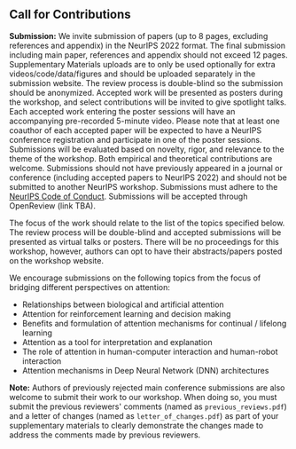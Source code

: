 ## Call for Contributions
<a id="calls"></a>

**Submission:** We invite submission of papers (up to 8 pages, excluding references and appendix) in the NeurIPS 2022 format. The final submission including main paper, references and appendix should not exceed 12 pages. Supplementary Materials uploads are to only be used optionally for extra videos/code/data/figures and should be uploaded separately in the submission website. The review process is double-blind so the submission should be anonymized. Accepted work will be presented as posters during the workshop, and select contributions will be invited to give spotlight talks. Each accepted work entering the poster sessions will have an accompanying pre-recorded 5-minute video. Please note that at least one coauthor of each accepted paper will be expected to have a NeurIPS conference registration and participate in one of the poster sessions.  Submissions will be evaluated based on novelty, rigor, and relevance to the theme of the workshop. Both empirical and theoretical contributions are welcome. Submissions should not have previously appeared in a journal or conference (including accepted papers to NeurIPS 2022) and should not be submitted to another NeurIPS workshop. Submissions must adhere to the [NeurIPS Code of Conduct](https://neurips.cc/public/CodeOfConduct). Submissions will be accepted through OpenReview (link TBA).

The focus of the work should relate to the list of the topics specified below. The review process will be double-blind and accepted submissions will be presented as virtual talks or posters. There will be no proceedings for this workshop, however, authors can opt to have their abstracts/papers posted on the workshop website.

We encourage submissions on the following topics from the focus of bridging different perspectives on attention:
- Relationships between biological and artificial attention
- Attention for reinforcement learning and decision making
- Benefits and formulation of attention mechanisms for continual / lifelong learning
- Attention as a tool for interpretation and explanation
- The role of attention in human-computer interaction and human-robot interaction
- Attention mechanisms in Deep Neural Network (DNN) architectures

**Note:** Authors of previously rejected main conference submissions are also welcome to submit their work to our workshop. When doing so, you must submit the previous reviewers' comments (named as `previous_reviews.pdf`) and a letter of changes (named as `letter_of_changes.pdf`) as part of your supplementary materials to clearly demonstrate the changes made to address the comments made by previous reviewers.
